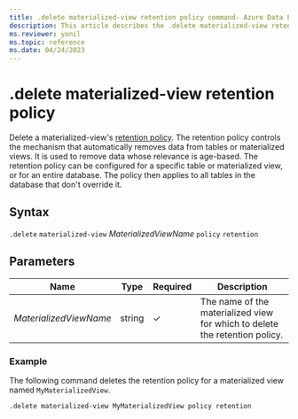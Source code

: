 ```yaml
---
title: .delete materialized-view retention policy command- Azure Data Explorer
description: This article describes the .delete materialized-view retention policy command in Azure Data Explorer.
ms.reviewer: yonil
ms.topic: reference
ms.date: 04/24/2023
---
```

# .delete materialized-view retention policy

Delete a materialized-view's [retention policy](retentionpolicy.md). The retention policy controls the mechanism that automatically removes data from tables or materialized views. It is used to remove data whose relevance is age-based. The retention policy can be configured for a specific table or materialized view, or for an entire database. The policy then applies to all tables in the database that don't override it.

## Syntax

`.delete` `materialized-view` *MaterializedViewName* `policy` `retention`

## Parameters

|Name|Type|Required|Description|
|--|--|--|--|
|*MaterializedViewName*|string|&check;|The name of the materialized view for which to delete the retention policy.|

### Example

The following command deletes the retention policy for a materialized view named `MyMaterializedView`.

```kusto
.delete materialized-view MyMaterializedView policy retention
```

